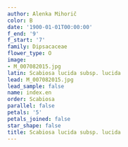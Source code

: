 ```yaml
---
author: Alenka Mihorič
color: B
date: '1900-01-01T00:00:00'
f_end: '9'
f_start: '7'
family: Dipsacaceae
flower_type: O
image:
- M_007082015.jpg
latin: Scabiosa lucida subsp. lucida
lead: M_007082015.jpg
lead_sample: false
name: index.en
order: Scabiosa
parallel: false
petals: '5'
petals_joined: false
star_shape: false
title: Scabiosa lucida subsp. lucida
---
```

